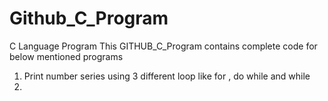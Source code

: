 # Github_C_Program
C Language Program
This GITHUB_C_Program contains complete code for below mentioned programs
1) Print number series using 3 different loop like for , do while and while
2) 

